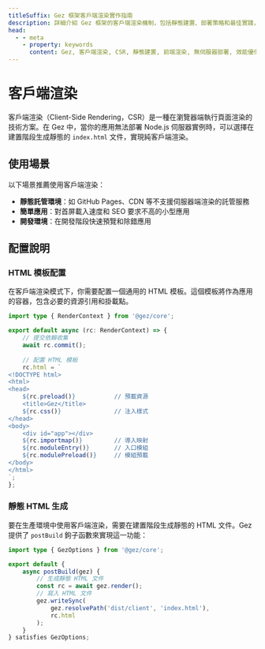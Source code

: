 ```yaml
---
titleSuffix: Gez 框架客戶端渲染實作指南
description: 詳細介紹 Gez 框架的客戶端渲染機制，包括靜態建置、部署策略和最佳實踐，幫助開發者在無伺服器環境下實現高效的前端渲染。
head:
  - - meta
    - property: keywords
      content: Gez, 客戶端渲染, CSR, 靜態建置, 前端渲染, 無伺服器部署, 效能優化
---
```


# 客戶端渲染

客戶端渲染（Client-Side Rendering，CSR）是一種在瀏覽器端執行頁面渲染的技術方案。在 Gez 中，當你的應用無法部署 Node.js 伺服器實例時，可以選擇在建置階段生成靜態的 `index.html` 文件，實現純客戶端渲染。

## 使用場景

以下場景推薦使用客戶端渲染：

- **靜態託管環境**：如 GitHub Pages、CDN 等不支援伺服器端渲染的託管服務
- **簡單應用**：對首屏載入速度和 SEO 要求不高的小型應用
- **開發環境**：在開發階段快速預覽和除錯應用

## 配置說明

### HTML 模板配置

在客戶端渲染模式下，你需要配置一個通用的 HTML 模板。這個模板將作為應用的容器，包含必要的資源引用和掛載點。

```ts title="src/entry.server.ts"
import type { RenderContext } from '@gez/core';

export default async (rc: RenderContext) => {
    // 提交依賴收集
    await rc.commit();
    
    // 配置 HTML 模板
    rc.html = `
<!DOCTYPE html>
<html>
<head>
    ${rc.preload()}           // 預載資源
    <title>Gez</title>
    ${rc.css()}               // 注入樣式
</head>
<body>
    <div id="app"></div>
    ${rc.importmap()}         // 導入映射
    ${rc.moduleEntry()}       // 入口模組
    ${rc.modulePreload()}     // 模組預載
</body>
</html>
`;
};
```

### 靜態 HTML 生成

要在生產環境中使用客戶端渲染，需要在建置階段生成靜態的 HTML 文件。Gez 提供了 `postBuild` 鉤子函數來實現這一功能：

```ts title="src/entry.node.ts"
import type { GezOptions } from '@gez/core';

export default {
    async postBuild(gez) {
        // 生成靜態 HTML 文件
        const rc = await gez.render();
        // 寫入 HTML 文件
        gez.writeSync(
            gez.resolvePath('dist/client', 'index.html'),
            rc.html
        );
    }
} satisfies GezOptions;
```